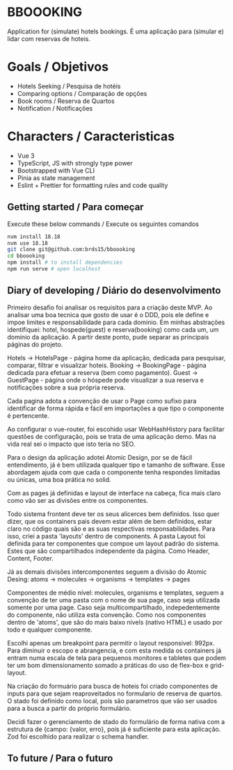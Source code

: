 # BBOOOKING
Application for (simulate) hotels bookings.
É uma aplicação para (simular e) lidar com reservas de hoteis.

# Goals / Objetivos
- Hotels Seeking / Pesquisa de hotéis
- Comparing options / Comparação de opções
- Book rooms / Reserva de Quartos
- Notification / Notificações


# Characters / Caracteristicas
- Vue 3
- TypeScript, JS with strongly type power
- Bootstrapped with Vue CLI
- Pinia as state management
- Eslint + Prettier for formatting rules and code quality

## Getting started / Para começar
Execute these below commands / Execute os seguintes comandos

```sh
nvm install 18.18
nvm use 18.18
git clone git@github.com:brds15/bboooking
cd bboooking
npm install # to install dependencies
npm run serve # open localhost
```

## Diary of developing / Diário do desenvolvimento
Primeiro desafio foi analisar os requisitos para a criação deste MVP. Ao analisar uma boa tecnica que gosto de usar é o DDD, pois ele define e impoe limites e responsabilidade para cada dominio. Em minhas abstrações identifiquei: hotel, hospede(guest) e reserva(booking) como cada um, um domínio da aplicação.
A partir deste ponto, pude separar as principais páginas do projeto. 

Hotels -> HotelsPage - página home da aplicação, dedicada para pesquisar, comparar, filtrar e visualizar hoteis.
Booking -> BookingPage - página dedicada para efetuar a reserva (bem como pagamento).
Guest -> GuestPage - página onde o hóspede pode visualizar a sua reserva e notificações sobre a sua própria reserva.

Cada pagina adota a convenção de usar o Page como sufixo para identificar de forma rápida e fácil em importações a que tipo o componente é pertencente.

Ao configurar o vue-router, foi escohido usar WebHashHistory para facilitar questões de configuração, pois se trata de uma aplicação demo. Mas na vida real sei o impacto que isto teria no SEO.

Para o design da aplicação adotei Atomic Design, por se de fácil entendimento, já é bem utilizada qualquer tipo e tamanho de software. Esse abordagem ajuda com que cada o componente tenha respondes limitadas ou únicas, uma boa prática no solid.

Com as pages já definidas e layout de interface na cabeça, fica mais claro como vão ser as divisões entre os componentes.

Todo sistema frontent deve ter os seus alicerces bem definidos. Isso quer dizer, que os containers pais devem estar além de bem definidos, estar claro no código quais são e as suas respectivas responsabilidades. Para isso, criei a pasta 'layouts' dentro de components.
A pasta Layout foi definida para ter componentes que compoe um layout padrão do sistema. Estes que são compartilhados independente da página. Como Header, Content, Footer.

Já as demais divisões intercomponentes seguem a divisão do Atomic Desing: atoms -> molecules -> organisms -> templates -> pages

Componentes de médio nível: molecules, organisms e templates, seguem a convenção de ter uma pasta com o nome de sua page, caso seja utilizada somente por uma page. Caso seja multicompartilhado, indepedentemente do componente, não utiliza esta convenção.
Como nos componentes dentro de 'atoms', que são do mais baixo nívels (nativo HTML) e usado por todo e qualquer componente.

Escolhi apenas um breakpoint para permitir o layout responsivel: 992px. Para diminuir o escopo e abrangencia, e com esta medida os containers já entram numa escala de tela para pequenos monitores e tabletes que podem ter um bom dimensionamento somado a práticas do uso de flex-box e grid-layout.

Na criação do formuário para busca de hoteis foi criado componentes de inputs para que sejam reaproveitados no formulario de reserva de quartos. O stado foi definido como local, pois são parametros que vão ser usados para a busca a partir do próprio formulário.

Decidi fazer o gerenciamento de stado do formulário de forma nativa com a estrutura de {campo: {valor, erro}, pois já é suficiente para esta aplicação. Zod foi escolhido para realizar o schema handler.
## To future / Para o futuro
